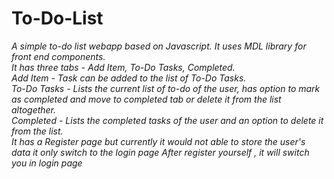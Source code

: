 # To-Do-List

<i>A simple to-do list webapp based on Javascript. It uses MDL library for front end components.<br>
<ii>It has three tabs - Add Item, To-Do Tasks, Completed.<br>
<iii>Add Item - Task can be added to the list of To-Do Tasks.<br>
<iv>To-Do Tasks - Lists the current list of to-do of the user, has option to mark as completed and move to completed tab or delete it from the list altogether.<br>
<v>Completed - Lists the completed tasks of the user and an option to delete it from the list.<br> 
<vi>It has a Register page but currently it would not able to store the user's data it only switch to the login page
<vii>After register yourself , it will switch you in login page 
